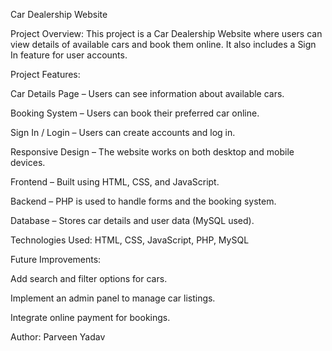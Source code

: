 Car Dealership Website

Project Overview:
This project is a Car Dealership Website where users can view details of available cars and book them online. It also includes a Sign In feature for user accounts.

Project Features:

Car Details Page – Users can see information about available cars.

Booking System – Users can book their preferred car online.

Sign In / Login – Users can create accounts and log in.

Responsive Design – The website works on both desktop and mobile devices.

Frontend – Built using HTML, CSS, and JavaScript.

Backend – PHP is used to handle forms and the booking system.

Database – Stores car details and user data (MySQL used).

Technologies Used:
HTML, CSS, JavaScript, PHP, MySQL

Future Improvements:

Add search and filter options for cars.

Implement an admin panel to manage car listings.

Integrate online payment for bookings.

Author:
Parveen Yadav
